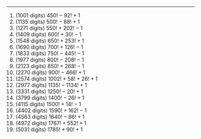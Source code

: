 ***
1. (1001 digits) $450!-92!+1$
2. (1135 digits) $500!-88!+1$
3. (1271 digits) $550!+202!-1$
4. (1409 digits) $600!+30!-1$
5. (1548 digits) $650!+253!+1$
6. (1690 digits) $700!+126!-1$
7. (1833 digits) $750!-445!-1$
8. (1977 digits) $800!-208!-1$
9. (2123 digits) $850!+268!-1$
10. (2270 digits) $900!-466!+1$
11. (2574 digits) $1002!+58!+26!+1$
12. (2977 digits) $1135!-1134!+1$
13. (3331 digits) $1250!-20!+1$
14. (3799 digits) $1400!-26!+1$
15. (4115 digits) $1500!+14!-1$
16. (4402 digits) $1590!+162!-1$
17. (4563 digits) $1640!-86!+1$
18. (4972 digits) $1767!+552!+1$
19. (5031 digits) $1785!+90!+1$


<html lang="en">
<head>
<meta http-equiv="content-type" content="text/html; charset=utf-8">
<script type="text/javascript" charset="utf-8" src="
https://cdn.mathjax.org/mathjax/latest/MathJax.js?config=TeX-AMS-MML_HTMLorMML,
https://vincenttam.github.io/javascripts/MathJaxLocal.js"></script>
</head>
